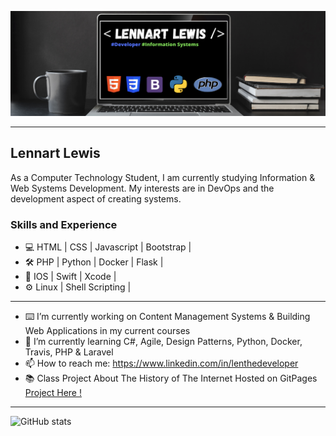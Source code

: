 ![Banner](./img/2.png)
___
## Lennart Lewis
As a Computer Technology Student, I am currently studying Information & Web Systems Development. My interests are in DevOps and the development aspect of creating systems. 
### Skills and Experience

* 💻 HTML | CSS | Javascript | Bootstrap |
* 🛠 PHP | Python |  Docker | Flask |
* 📱 IOS | Swift | Xcode |
* ⚙️ Linux | Shell Scripting |
___
- ⌨️ I’m currently working on Content Management Systems & Building Web Applications in my current courses 
- 🌱 I’m currently learning C#, Agile, Design Patterns, Python, Docker, Travis, PHP & Laravel
- 📫 How to reach me: https://www.linkedin.com/in/lenthedeveloper
- 📚 Class Project About The History of The Internet Hosted on GitPages [Project Here !](https://lenthedev.me/index.html)
___
![GitHub stats](https://github-readme-stats.vercel.app/api?username=LenTheDev&show_icons=true&theme=chartreuse-dark)

